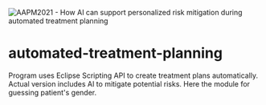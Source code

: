 ![AAPM2021 - How AI can support personalized risk mitigation during automated treatment planning](https://user-images.githubusercontent.com/51229588/124246838-924f3400-db21-11eb-861c-33146b193f74.png)
# automated-treatment-planning
Program uses Eclipse Scripting API to create treatment plans automatically. Actual version includes AI to mitigate potential risks. 
Here the module for guessing patient's gender.
